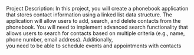 Project Description: In this project, you will create a phonebook application that stores contact information using a linked list data structure. The application will allow users to add, search, and delete 
contacts from the phonebook. You will need to implement advanced search functionality that allows users 
to search for contacts based on multiple criteria (e.g., name, phone number, email address). Additionally,  
you need to be able to schedule events and appointments with contacts
